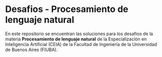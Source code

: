 # Desafios - Procesamiento de lenguaje natural

En este repositorio se encuentran las soluciones para los desafios de la materia **Procesamiento de lenguaje natural** de la Especialización en Inteligencia Artificial (CEIA) de la Facultad de Ingeniería de la Universidad de Buenos Aires (FIUBA).
